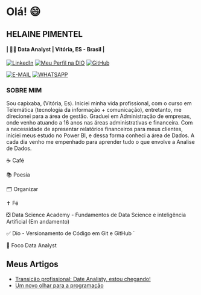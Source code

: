 
# Olá! 😄
## HELAINE PIMENTEL



#### | 👩‍💻 Data Analyst | Vitória, ES - Brasil |


[![LinkedIn](https://img.shields.io/badge/MEU%20-LINKEDIN-FFFF00)](https://www.linkedin.com/in/helaine-de-souza-pimentel-63851460)
[![Meu Perfil na DIO](https://img.shields.io/badge/MEU-PERFIL%20NA%20DIO-FFFF00)](https://www.linkedin.com/in/helaine-de-souza-pimentel-63851460)
[![GitHub](https://img.shields.io/badge/MEU-PERFIL%20GITHUB-FFFF00)](https://github.com/helaypimentel)

[![E-MAIL](https://img.shields.io/badge/FALE%20COMIGO-POR%20EMAIL-FFFF00)](mailto:pimentelhelaine@gmail.com)
[![WHATSAPP](https://img.shields.io/badge/FALE%20COMIGO-WHATSAPP-FFFF00)](https://wa.me/5527995089338?text=Ol%C3%A1!%20Acabei%20de%20ver%20o%20seu%20perfil%20no%20GitHub!)












### SOBRE MIM


Sou capixaba, (Vitória, Es). Iniciei minha vida profissional, com o curso em Telemática (tecnologia da informação + comunicação), entretanto, me direcionei para a área de gestão. Graduei em Administração de empresas, onde venho atuando a 16 anos nas áreas administrativas e financeira. Com a necessidade de apresentar relatórios financeiros para meus clientes, iniciei meus estudo no Power BI, e dessa forma conheci a área de Dados. A cada dia venho me empenhado para aprender tudo o que envolve a Analise de Dados.


☕ Café

📚 Poesia 

🗂 Organizar

✝ Fé


❎ Data Science Academy - Fundamentos de Data Science e inteligência Artificial (Em andamento) 

✅ Dio - Versionamento de Código em Git e GitHub ´


🎯 Foco Data Analyst




## Meus Artigos

 - [Transição profissional: Date Analisty, estou chegando!]()
 - [Um novo olhar para a programação]()
